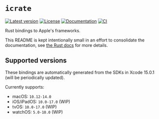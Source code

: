# `icrate`

[![Latest version](https://badgen.net/crates/v/icrate)](https://crates.io/crates/icrate)
[![License](https://badgen.net/badge/license/MIT/blue)](../LICENSE.txt)
[![Documentation](https://docs.rs/icrate/badge.svg)](https://docs.rs/icrate/)
[![CI](https://github.com/madsmtm/objc2/actions/workflows/ci.yml/badge.svg)](https://github.com/madsmtm/objc2/actions/workflows/ci.yml)

Rust bindings to Apple's frameworks.

This README is kept intentionally small in an effort to consolidate the documentation, see [the Rust docs](https://docs.rs/icrate/) for more details.


## Supported versions

These bindings are automatically generated from the SDKs in Xcode 15.0.1 (will
be periodically updated).

Currently supports:
- macOS: `10.12-14.0`
- iOS/iPadOS: `10.0-17.0` (WIP)
- tvOS: `10.0-17.0` (WIP)
- watchOS: `5.0-10.0` (WIP)
